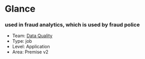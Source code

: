 # Glance
### used in fraud analytics, which is used by fraud police
* Team: [Data Quality](./../teams/data-quality.md)
* Type: job
* Level: Application
* Area: Premise v2
